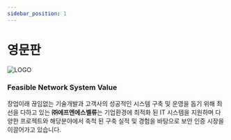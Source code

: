```yaml
---
sidebar_position: 1
---
```


# 영문판

![LOGO](https://fnsvalue.co.kr/resources/images/bg_blockc_img_eng.png)

### Feasible Network System Value

창업이래 끊임없는 기술개발과 고객사의 성공적인 시스템 구축 및 운영을 돕기 
위해 최선을 다하고 있는 **㈜에프엔에스벨류**는 기업환경에 최적화 된 IT 시스템을 
지원하며 다양한 프로젝트와 해당분야에서 축척 된 구축 실적 및 경험을 
바탕으로 보안 인증 시장을 이끌어가고 있습니다.

